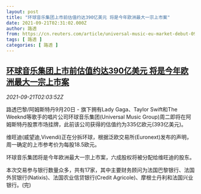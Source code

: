 ```yaml
---
layout: post
title: "环球音乐集团上市前估值约达390亿美元 将是今年欧洲最大一宗上市案"
date: 2021-09-21T02:31:02.000Z
author: 路透
from: https://cn.reuters.com/article/universal-music-eu-market-debut-0921-idCNKBS2GH04D
tags: [ 路透 ]
categories: [ 路透 ]
---
```

<!--1632191462000-->
[环球音乐集团上市前估值约达390亿美元 将是今年欧洲最大一宗上市案](https://cn.reuters.com/article/universal-music-eu-market-debut-0921-idCNKBS2GH04D)
------

<div>
<div><i>2021-09-21T02:03:52Z</i></div><p>路透巴黎/阿姆斯特丹9月20日 - 旗下拥有Lady Gaga、Taylor Swift和The Weeknd等歌手的唱片公司环球音乐集团(Universal Music Group)周二即将在阿姆斯特丹股票市场挂牌，此前该公司获得的估值约为335亿欧元(393亿美元)。</p><p>维旺迪(威望迪,Vivendi)正在分拆环球，根据泛欧交易所(Euronext)发布的声明，周一确定的上市参考价为每股18.5欧元。</p><p>环球音乐集团将是今年欧洲最大一宗上市案，六成股权将被分配给维旺迪的股东。</p><p>本次交易参与银行数量众多，共有17家，其中主要财务顾问为法国巴黎银行、法国外贸银行(Natixis)、法国农业信贷银行(Credit Agricole)、摩根士丹利和法国兴业银行。(完)</p>
</div>

